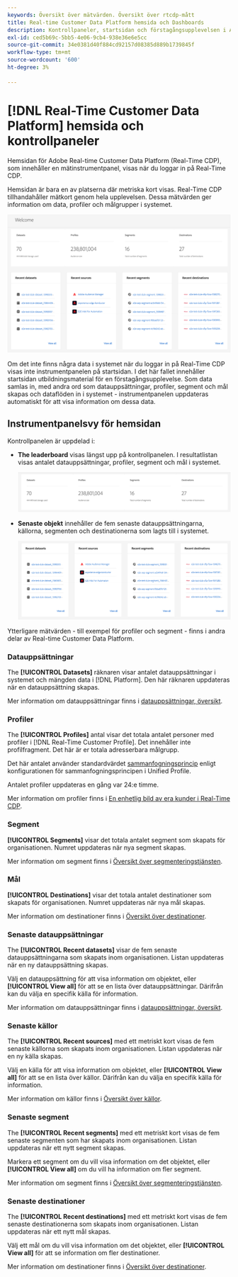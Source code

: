 ```yaml
---
keywords: Översikt över mätvärden. Översikt över rtcdp-mått
title: Real-time Customer Data Platform hemsida och Dashboards
description: Kontrollpaneler, startsidan och förstagångsupplevelsen i Adobe Experience Platform
exl-id: ced5b69c-5bb5-4e06-9cb4-938e36e6e5cc
source-git-commit: 34e0381d40f884cd92157d08385d889b1739845f
workflow-type: tm+mt
source-wordcount: '600'
ht-degree: 3%

---
```


# [!DNL Real-Time Customer Data Platform] hemsida och kontrollpaneler

Hemsidan för Adobe Real-time Customer Data Platform (Real-Time CDP), som innehåller en mätinstrumentpanel, visas när du loggar in på Real-Time CDP.

Hemsidan är bara en av platserna där metriska kort visas. Real-Time CDP tillhandahåller mätkort genom hela upplevelsen. Dessa mätvärden ger information om data, profiler och målgrupper i systemet.

![bild](assets/home.png)

Om det inte finns några data i systemet när du loggar in på Real-Time CDP visas inte instrumentpanelen på startsidan. I det här fallet innehåller startsidan utbildningsmaterial för en förstagångsupplevelse. Som data samlas in, med andra ord som <!--sources-->datauppsättningar, profiler, segment och mål skapas och dataflöden in i systemet - instrumentpanelen uppdateras automatiskt för att visa information om dessa data<!-- in metric cards-->.

## Instrumentpanelsvy för hemsidan

<!--The dashboard shows information in several areas. Each category of information displays for the time range shown beneath the data.-->

Kontrollpanelen är uppdelad i<!-- two areas.-->:

* **The leaderboard** visas längst upp på kontrollpanelen. I resultatlistan visas antalet datauppsättningar, profiler, segment och mål i systemet.

   ![bild](assets/leaderboard.png)

<!-- * **Metric cards** display beneath the leaderboard. Metric cards show additional information, such as percentages or trends. Metric cards appear as data is collected.
    ![image](assets/home-metrics.jpg)
Some information is shown in different ways on both the leaderboard and metric cards. -->
* **Senaste objekt** innehåller de fem senaste datauppsättningarna, källorna, segmenten och destinationerna som lagts till i systemet.

   ![bild](assets/recent.png)

Ytterligare mätvärden - till exempel för profiler och segment - finns i andra delar av Real-time Customer Data Platform.

### Datauppsättningar

The **[!UICONTROL Datasets]** räknaren visar antalet datauppsättningar i systemet och mängden data i [!DNL Platform]. Den här räknaren uppdateras när en datauppsättning skapas.

Mer information om datauppsättningar finns i [datauppsättningar, översikt](../catalog/datasets/overview.md).

### Profiler

The **[!UICONTROL Profiles]** antal visar det totala antalet personer med profiler i [!DNL Real-Time Customer Profile]. Det innehåller inte profilfragment. Det här är er totala adresserbara målgrupp.

Det här antalet använder standardvärdet [sammanfogningsprincip](profile/merge-policies.md) enligt konfigurationen för sammanfogningsprincipen i Unified Profile.

Antalet profiler uppdateras en gång var 24:e timme.

Mer information om profiler finns i [En enhetlig bild av era kunder i Real-Time CDP](profile/profile-overview.md).

### Segment

**[!UICONTROL Segments]** visar det totala antalet segment som skapats för organisationen. Numret uppdateras när nya segment skapas.

Mer information om segment finns i [Översikt över segmenteringstjänsten](segmentation/segmentation-overview.md).

### Mål 

**[!UICONTROL Destinations]** visar det totala antalet destinationer som skapats för organisationen. Numret uppdateras när nya mål skapas.

Mer information om destinationer finns i [Översikt över destinationer](destinations/overview.md).

<!-- ### Successful profile records

In the leaderboard **[!UICONTROL Successful profile records]** shows the total number of records that have been successfully processed into the profile.

There is also a metric card that shows the percentage of successful records. Select **[!UICONTROL View datasets]** to see more details about the profile records. Hover over the colored area of the graph to see additional details:

![image](assets/home-profilerecords-details.PNG)

The number of successful profile records is updated hourly. 

For more information about profiles, see [A unified view of your customer in Real-Time CDP](profile/profile-overview.md).

### Total profile records

The **[!UICONTROL Total profile records]** metric card shows the total number of data records enabled to feed into the profiles, and the percentage that are successful, updated once per day. This does not include all data in the data lake, because some data might not be enabled to feed into the profiles.

 Hover over the colored area of the graph to see additional details about the successful profiles:

![image](assets/home-profile-details.PNG)

Select **[!UICONTROL View profiles]** to see more details about the profile records.

For more information about profiles, see [A unified view of your customer in Real-Time CDP](profile/profile-overview.md).

For more information about viewing a specific profile, see [Profile viewer](profile/profile-viewer.md).

### Failed profile records

In the leaderboard, **[!UICONTROL Failed profile records]** counts the number of records that failed to process into the profile.

The **[!UICONTROL Failed profile records]** metric card shows this count, and includes a graphical representation that helps you see how failures have trended during the time shown below the graphic. This chart is updated hourly. Select **[!UICONTROL View datasets]** to see more details about the profile records.

The number of failed profile records is updated hourly. -->

### Senaste datauppsättningar

The **[!UICONTROL Recent datasets]** visar de fem senaste datauppsättningarna som skapats inom organisationen. Listan uppdateras när en ny datauppsättning skapas.

Välj en datauppsättning för att visa information om objektet, eller **[!UICONTROL View all]** för att se en lista över datauppsättningar. Därifrån kan du välja en specifik källa för information.

Mer information om datauppsättningar finns i [datauppsättningar, översikt](../catalog/datasets/overview.md).

### Senaste källor

The **[!UICONTROL Recent sources]** med ett metriskt kort visas de fem senaste källorna som skapats inom organisationen. Listan uppdateras när en ny källa skapas.

Välj en källa för att visa information om objektet, eller **[!UICONTROL View all]** för att se en lista över källor. Därifrån kan du välja en specifik källa för information.

Mer information om källor finns i [Översikt över källor](sources/sources-overview.md).

### Senaste segment

The **[!UICONTROL Recent segments]** med ett metriskt kort visas de fem senaste segmenten som har skapats inom organisationen. Listan uppdateras när ett nytt segment skapas.

Markera ett segment om du vill visa information om det objektet, eller **[!UICONTROL View all]** om du vill ha information om fler segment.

Mer information om segment finns i [Översikt över segmenteringstjänsten](segmentation/segmentation-overview.md).

### Senaste destinationer

The **[!UICONTROL Recent destinations]** med ett metriskt kort visas de fem senaste destinationerna som skapats inom organisationen. Listan uppdateras när ett nytt mål skapas.

Välj ett mål om du vill visa information om det objektet, eller **[!UICONTROL View all]** för att se information om fler destinationer.

Mer information om destinationer finns i [Översikt över destinationer](destinations/overview.md).
